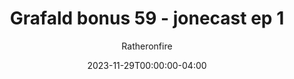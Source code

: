 ---
title: "Grafald bonus 59 - jonecast ep 1"
type: "image"
date: 2023-11-29T00:00:00-04:00
draft: false
categories:
- blog
- projects
- grafald
image_path: "../img/2023/bonus_60.png"
alt_text: ""
author: "Ratheronfire"
---